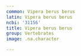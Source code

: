 ```yaml
---
common: Vipera berus berus
latin: Vipera berus berus
ncbi: '31156'
title: Vipera berus berus
group: Vertebrates
image: .na.character

---
```

